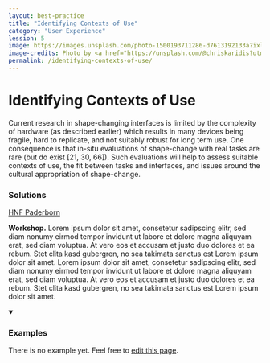 ```yaml
---
layout: best-practice
title: "Identifying Contexts of Use"
category: "User Experience"
lession: 5
image: https://images.unsplash.com/photo-1500193711286-d7613192133a?ixlib=rb-1.2.1&ixid=eyJhcHBfaWQiOjEyMDd9&auto=format&fit=crop&w=1489&q=80
image-credits: Photo by <a href="https://unsplash.com/@chriskaridis?utm_source=unsplash&amp;utm_medium=referral&amp;utm_content=creditCopyText">Chris Karidis</a> on <a href="/s/photos/umbrella?utm_source=unsplash&amp;utm_medium=referral&amp;utm_content=creditCopyText">Unsplash</a>
permalink: /identifying-contexts-of-use/
---
```


# Identifying Contexts of Use
Current research in shape-changing interfaces is limited by the complexity of hardware (as described earlier) which results in many devices being fragile, hard to replicate, and not suitably robust for long term use. One consequence is that in-situ evaluations of shape-change with real tasks are rare (but do exist [21, 30, 66]). Such evaluations will help to assess suitable contexts of use, the fit between tasks and interfaces, and issues around the cultural appropriation of shape-change.

### Solutions
[HNF Paderborn](https://visualistik.de/work/ein-touchdisplay-das-nachgibt)

**Workshop.** Lorem ipsum dolor sit amet, consetetur sadipscing elitr, sed diam nonumy eirmod tempor invidunt ut labore et dolore magna aliquyam erat, sed diam voluptua. At vero eos et accusam et justo duo dolores et ea rebum. Stet clita kasd gubergren, no sea takimata sanctus est Lorem ipsum dolor sit amet. Lorem ipsum dolor sit amet, consetetur sadipscing elitr, sed diam nonumy eirmod tempor invidunt ut labore et dolore magna aliquyam erat, sed diam voluptua. At vero eos et accusam et justo duo dolores et ea rebum. Stet clita kasd gubergren, no sea takimata sanctus est Lorem ipsum dolor sit amet.

<details markdown="1" open>
<summary><h3>Examples</h3></summary> 
There is no example yet. Feel free to <a href="{{ site.repo }}/edit/master/{{ page.path }}" target="_blank"><i class="fa fa-edit fa-fw"></i> edit this page</a>.
</details>